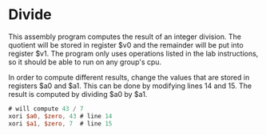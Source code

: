 Divide
=======

This assembly program computes the result of an integer division. The quotient will be stored in register $v0 and the remainder will be put into register $v1. The program only uses operations listed in the lab instructions, so it should be able to run on any group's cpu.

In order to compute different results, change the values that are stored in registers $a0 and $a1. This can be done by modifying lines 14 and 15. The result is computed by dividing $a0 by $a1.

```verilog
# will compute 43 / 7
xori $a0, $zero, 43 # line 14
xori $a1, $zero, 7  # line 15
```
